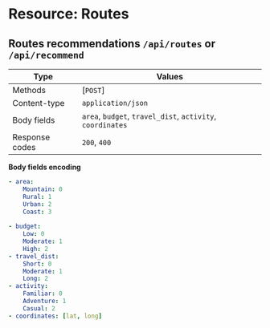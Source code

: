 # Resource: Routes

## Routes recommendations `/api/routes` or `/api/recommend`

| Type | Values |
|-----------|----------------|
| Methods | [`POST`] |
|Content-type|`application/json`|
|Body fields|`area`, `budget`, `travel_dist`, `activity`, `coordinates`|
|Response codes|`200`, `400`|

**Body fields encoding**

```yaml
- area:
    Mountain: 0
    Rural: 1
    Urban: 2
    Coast: 3
    
- budget:
    Low: 0
    Moderate: 1
    High: 2
- travel_dist:
    Short: 0
    Moderate: 1
    Long: 2
- activity:
    Familiar: 0
    Adventure: 1
    Casual: 2
- coordinates: [lat, long]
```